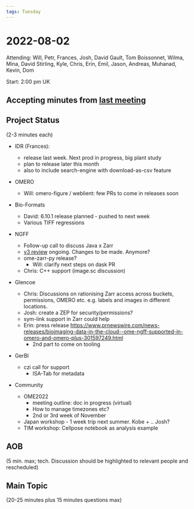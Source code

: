 ```yaml
---
tags: Tuesday
---
```


# 2022-08-02

Attending: Will, Petr, Frances, Josh, David Gault, Tom Boissonnet, Wilma, Mina, David Stirling, Kyle, Chris, Erin, Emil, Jason, Andreas, Muhanad, Kevin, Dom

Start: 2:00 pm UK

## Accepting minutes from [last meeting](https://github.com/ome/meeting-minutes)

## Project Status

(2-3 minutes each)

- IDR (Frances):
    - release last week. Next prod in progress, big plant study
    - plan to release later this month
    - also to include search-engine with download-as-csv feature

- OMERO
    - Will: omero-figure / weblient: few PRs to come in releases soon

- Bio-Formats
    - David: 6.10.1 release planned - pushed to next week
    - Various TIFF regressions

- NGFF
  - Follow-up call to discuss Java x Zarr
  - [v3 review](https://github.com/zarr-developers/zarr-specs/pull/149) ongoing. Changes to be made. Anymore?
  - ome-zarr-py release?
      - Will: clarify next steps on dask PR
  - Chris: C++ support (image.sc discussion)

- Glencoe
    - Chris: Discussions on rationising Zarr access across buckets, permissions, OMERO etc. e.g. labels and images in different locations.
    - Josh: create a ZEP for security/permissions?
    - sym-link support in Zarr could help
    - Erin: press release https://www.prnewswire.com/news-releases/bioimaging-data-in-the-cloud--ome-ngff-supported-in-omero-and-omero-plus-301597249.html 
        - 2nd part to come on tooling

- GerBI
    - czi call for support
      - ISA-Tab for metadata

- Community
    - OME2022
      - meeting outline: doc in progress (virtual)
      - How to manage timezones etc?
      - 2nd or 3rd week of November
  - Japan workshop - 1 week trip next summer. Kobe + .. Josh?
  - TIM workshop: Cellpose notebook as analysis example

## AOB

(5 min. max; tech. Discussion should be highlighted to relevant people and rescheduled)

## Main Topic

(20-25 minutes plus 15 minutes questions max)
